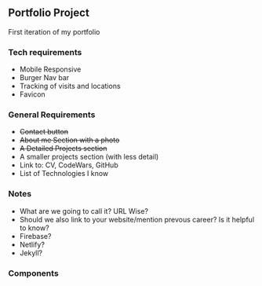 ## Portfolio Project

First iteration of my portfolio

### Tech requirements

- Mobile Responsive
- Burger Nav bar
- Tracking of visits and locations
- Favicon

### General Requirements

- ~~Contact button~~
- ~~About me Section with a photo~~
- ~~A Detailed Projects section~~
- A smaller projects section (with less detail)
- Link to: CV, CodeWars, GitHub
- List of Technologies I know

### Notes

- What are we going to call it? URL Wise?
- Should we also link to your website/mention prevous career? Is it helpful to know?
- Firebase?
- Netlify?
- Jekyll?

### Components
